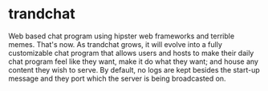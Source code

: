 # trandchat
Web based chat program using hipster web frameworks and terrible memes.
That's now.
As trandchat grows, it will evolve into a fully customizable chat
program that allows users and hosts to make their daily chat program
feel like they want, make it do what they want; and house any content
they wish to serve. By default, no logs are kept besides the start-up 
message and they port which the server is being broadcasted on.
